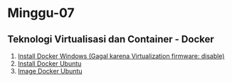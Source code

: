 # Minggu-07

## Teknologi Virtualisasi dan Container - Docker
1. [Install Docker Windows (Gagal karena Virtualization firmware: disable)](latihan.md)
2. [Install Docker Ubuntu](latihanDockerUbuntu.md)
3. [Image Docker Ubuntu](tugas.md) 
